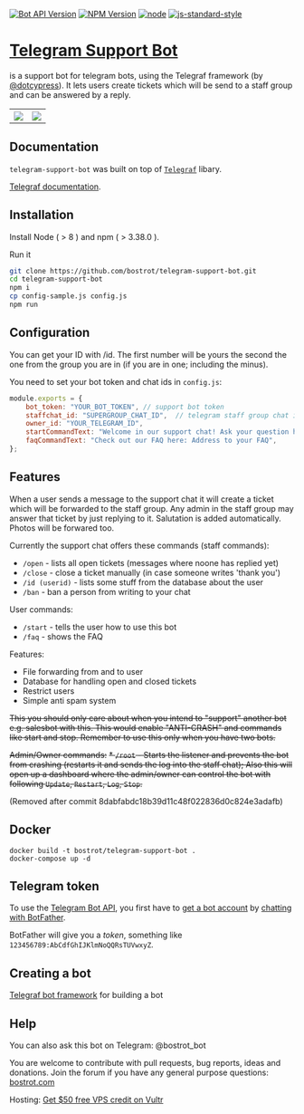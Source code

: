 

[![Bot API Version](https://img.shields.io/badge/Bot%20API-v4.8-f36caf.svg?style=flat-square)](https://core.telegram.org/bots/api)
[![NPM Version](https://img.shields.io/npm/v/telegraf.svg?style=flat-square)](https://www.npmjs.com/)
[![node](https://img.shields.io/node/v/telegraf.svg?style=flat-square)](https://www.npmjs.com/package/)
[![js-standard-style](https://img.shields.io/badge/code%20style-standard-brightgreen.svg?style=flat-square)](http://standardjs.com/)

# [Telegram Support Bot](https://github.com/bostrot/telegram-support-bot)
is a support bot for telegram bots, using the Telegraf framework (by [@dotcypress](https://github.com/dotcypress)). It lets users create tickets which will be send to a staff group and can be answered by a reply.

<table>
<tr>
<th><img src="https://i.imgur.com/du5KZ1C.jpg" /></th>
<th><img src="https://i.imgur.com/N2002b0.jpg" /></th>
</tr>
</table>

## Documentation

`telegram-support-bot` was built on top of [`Telegraf`](https://github.com/telegraf/telegraf) libary.

[Telegraf documentation](http://telegraf.js.org).

## Installation

Install Node ( > 8 ) and npm ( > 3.38.0 ).

Run it
```bash
git clone https://github.com/bostrot/telegram-support-bot.git
cd telegram-support-bot
npm i
cp config-sample.js config.js
npm run
```

## Configuration

You can get your ID with /id. The first number will be yours the second the one from the group you are in (if you are in one; including the minus).

You need to set your bot token and chat ids in `config.js`:

```js
module.exports = {
    bot_token: "YOUR_BOT_TOKEN", // support bot token
    staffchat_id: "SUPERGROUP_CHAT_ID",  // telegram staff group chat id eg. -123456789
    owner_id: "YOUR_TELEGRAM_ID",
    startCommandText: "Welcome in our support chat! Ask your question here.",
    faqCommandText: "Check out our FAQ here: Address to your FAQ",
};
```

## Features

When a user sends a message to the support chat it will create a ticket which will be forwarded to the staff group. Any admin in the staff group may answer that ticket by just replying to it. Salutation is added automatically. Photos will be forwared too.

Currently the support chat offers these commands (staff commands):
* `/open` - lists all open tickets (messages where noone has replied yet)
* `/close` - close a ticket manually (in case someone writes 'thank you')
* `/id (userid)` - lists some stuff from the database about the user
* `/ban` - ban a person from writing to your chat

User commands:
* `/start` - tells the user how to use this bot
* `/faq` - shows the FAQ

Features:
* File forwarding from and to user
* Database for handling open and closed tickets
* Restrict users
* Simple anti spam system

~~This you should only care about when you intend to "support" another bot e.g. salesbot with this. This would enable "ANTI-CRASH" and commands like start and stop. Remember to use this only when you have two bots.~~

~~Admin/Owner commands:~~
~~* `/root` - Starts the listener and prevents the bot from crashing (restarts it and sends the log into the staff chat); Also this will open up a dashboard where the admin/owner can control the bot with following `Update`, `Restart`, `Log`, `Stop`.~~


(Removed after commit 8dabfabdc18b39d11c48f022836d0c824e3adafb)

## Docker

```
docker build -t bostrot/telegram-support-bot .
docker-compose up -d
```

## Telegram token

To use the [Telegram Bot API](https://core.telegram.org/bots/api), 
you first have to [get a bot account](https://core.telegram.org/bots) 
by [chatting with BotFather](https://core.telegram.org/bots#6-botfather).

BotFather will give you a *token*, something like `123456789:AbCdfGhIJKlmNoQQRsTUVwxyZ`.

## Creating a bot

[Telegraf bot framework](https://github.com/telegraf/telegraf) for building a bot


## Help

You can also ask this bot on Telegram: @bostrot_bot

You are welcome to contribute with pull requests, bug reports, ideas and donations. Join the forum if you have any general purpose questions: [bostrot.com](https://www.bostrot.com)

Hosting: [Get $50 free VPS credit on Vultr](https://www.bostrot.com/?ref=hosting)
